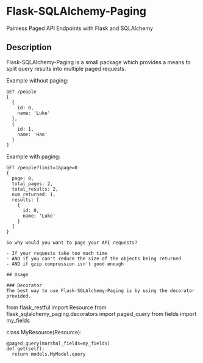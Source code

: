 # Flask-SQLAlchemy-Paging
Painless Paged API Endpoints with Flask and SQLAlchemy

## Description

Flask-SQLAlchemy-Paging is a small package which provides a means to split query results into multiple paged requests.


Example without paging:
```
GET /people
[
  {
    id: 0,
    name: 'Luke'
  },
  {
    id: 1,
    name: 'Han'
  }
]
```

Example with paging:
```
GET /people?limit=1&page=0
{
  page: 0,
  total_pages: 2,
  total_results: 2,
  num_returned: 1,
  results: [
    {
      id: 0,
      name: 'Luke'
    }
  ]
}

So why would you want to page your API requests?

- If your requests take too much time
- AND if you can't reduce the size of the objects being returned
- AND if gzip compression isn't good enough

## Usage

### Decorator
The best way to use Flask-SQLAlchemy-Paging is by using the decorator provided.

```
from flask_restful import Resource
from flask_sqlalchemy_paging.decorators import paged_query
from fields import my_fields

class MyResource(Resource):

    @paged_query(marshal_fields=my_fields)
    def get(self):
      return models.MyModel.query
```
